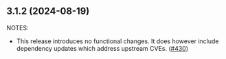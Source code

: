 ## 3.1.2 (2024-08-19)

NOTES:

* This release introduces no functional changes. It does however include dependency updates which address upstream CVEs. ([#430](https://github.com/hashicorp/setup-terraform/issues/430))

